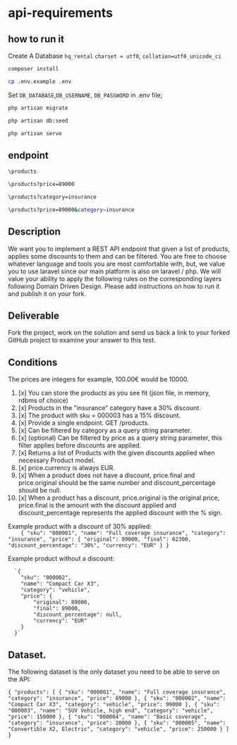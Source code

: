 # api-requirements

## how to run it
Create A Database `hq_rental`
`charset = utf8`, `collation=utf8_unicode_ci`
```sh 
composer install
```
```sh 
cp .env.example .env
```
Set `DB_DATABASE`,`DB_USERNAME`, `DB_PASSWORD` in .env file;
```sh
php artisan migrate
```
```sh
php artisan db:seed
```
```sh
php artisan serve
```
## endpoint
```sh
\products
```
```sh
\products?price=89000
```
```sh
\products?category=insurance
```
```sh
\products?price=89000&category=insurance
```
## Description
We want you to implement a REST API endpoint that given a list of products, applies some
discounts to them and can be filtered.
You are free to choose whatever language and tools you are most comfortable with, but, we value you to use laravel since our main platform is also on laravel / php.
We will value your ability to apply the following rules on the corresponding layers following Domain Driven Design. 
Please add instructions on how to run it and publish it on your fork.

## Deliverable 

Fork the project, work on the solution and send us back a link to your forked GitHub project to examine your answer to this test.

## Conditions 


The prices are integers for example, 100.00€ would be 10000.
  
1. [x] You can store the products as you see fit (json file, in memory, rdbms of choice)
2. [x] Products in the "insurance" category have a 30% discount.
3. [x] The product with sku = 000003 has a 15% discount.
4. [x] Provide a single endpoint. GET /products.
5. [x] Can be filtered by category as a query string parameter.
6. [x] (optional) Can be filtered by price as a query string parameter, this filter applies before discounts are applied.
7. [x] Returns a list of Products with the given discounts applied when necessary Product model.
8. [x] price.currency is always EUR.
9. [x] When a product does not have a discount, price.final and price.original should be the same number and discount_percentage should be null.
10. [x] When a product has a discount, price.original is the original price, price.final is the amount with the discount applied and discount_percentage represents the applied discount with the % sign.

Example product with a discount of 30% applied:  
`    {
      "sku": "000001",
      "name": "Full coverage insurance",
      "category": "insurance",
      "price": {
          "original": 89000,
          "final": 62300,
          "discount_percentage": "30%",
          "currency": "EUR"
      }
    }`
  
  Example product without a discount:
  
      `{
        "sku": "000002",
        "name": "Compact Car X3",
        "category": "vehicle",
        "price": {
            "original": 89000,
            "final": 89000,
            "discount_percentage": null,
            "currency": "EUR"
        }
      }`
      
## Dataset.       
The following dataset is the only dataset you need to be able to serve on the API: 

`{
    "products": [
      {
        "sku": "000001",
        "name": "Full coverage insurance",
        "category": "insurance",
        "price": 89000
      },
      {
        "sku": "000002",
        "name": "Compact Car X3",
        "category": "vehicle",
        "price": 99000
      },
      {
        "sku": "000003",
        "name": "SUV Vehicle, high end",
        "category": "vehicle",
        "price": 150000
      },
      {
        "sku": "000004",
        "name": "Basic coverage",
        "category": "insurance",
        "price": 20000
      },
      {
        "sku": "000005",
        "name": "Convertible X2, Electric",
        "category": "vehicle",
        "price": 250000
      }
    ]
  }`
